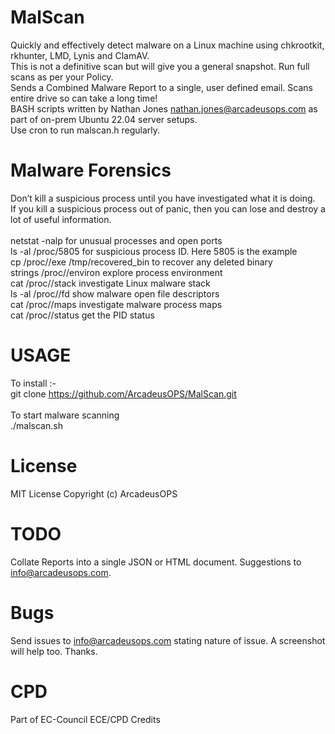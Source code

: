 # MalScan
 Quickly and effectively detect malware on a Linux machine using chkrootkit, rkhunter, LMD, Lynis and ClamAV. <br/>
 This is not a definitive scan but will give you a general snapshot. Run full scans as per your Policy. <br/>
 Sends a Combined Malware Report to a single, user defined email. Scans entire drive so can take a long time! <br/>
 BASH scripts written by Nathan Jones nathan.jones@arcadeusops.com as part of on-prem Ubuntu 22.04 server setups. <br/>
 Use cron to run malscan.h regularly. <br/>

# Malware Forensics
Don’t kill a suspicious process until you have investigated what it is doing. <br/>
If you kill a suspicious process out of panic, then you can lose and destroy a lot of useful information. <br/>
<br/>
netstat -nalp                           for unusual processes and open ports <br/>
ls -al /proc/5805                       for suspicious process ID. Here 5805 is the example <br/>
cp /proc/<PID>/exe /tmp/recovered_bin   to recover any deleted binary <br/>
strings /proc/<PID>/environ             explore process environment <br/>
cat /proc/<PID>/stack                   investigate Linux malware stack <br/>
ls -al /proc/<PID>/fd                   show malware open file descriptors <br/>
cat /proc/<PID>/maps                    investigate malware process maps <br/>
cat /proc/<PID>/status                  get the PID status <br/>

# USAGE
To install :- <br/>
git clone https://github.com/ArcadeusOPS/MalScan.git <br/>
<br/>
To start malware scanning  <br/>
./malscan.sh <br/>

# License
MIT License 
Copyright (c) ArcadeusOPS

# TODO
Collate Reports into a single JSON or HTML document. Suggestions to info@arcadeusops.com.

# Bugs
Send issues to info@arcadeusops.com stating nature of issue. A screenshot will help too. Thanks.

# CPD
Part of EC-Council ECE/CPD Credits

